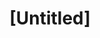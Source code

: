 ---
pid: rs63
title: "[Untitled]"
location_transcription: Fitler Square
coordinates: "[-75.179835042685, 39.947573622393]"
zipcode: '19146'
gen_neighborhood: South Philadelphia
neighborhood: Graduate Hospital,Naval Square,Southwest Center City
outside_phl: 
age: '35'
age_range: 30-39
instagram: 
image_file_name: rs_63.jpg
proposal_transcription: |-
  Since its close to U. city & the hospitals (CHOP, HUP, etc) celebrate women in medicine.
  CHOP & Penn have a series about women in medicine
topic: Health,Women
topic_summary: 0, 0
type: Image
keywords_other: hospital, CHOP, medicine
credit: 
image_labels: 
twitter: AcKidrat
facebook: 
permalink: "/monuments/rs63/"
layout: item-page
---